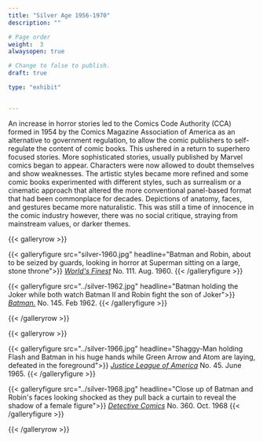 ```yaml
---
title: "Silver Age 1956-1970"
description: ""

# Page order
weight:  3
alwaysopen: true

# Change to false to publish.
draft: true

type: "exhibit"


---
```


An increase in horror stories led to the Comics Code Authority (CCA) formed in 1954 by the Comics Magazine Association of America as an alternative to government regulation, to allow the comic publishers to self-regulate the content of comic books. This ushered in a return to superhero focused stories. More sophisticated stories, usually published by Marvel comics began to appear. Characters were now allowed to doubt themselves and show weaknesses. The artistic styles became more refined and some comic books experimented with different styles, such as surrealism or a cinematic approach that altered the more conventional panel-based format that had been commonplace for decades. Depictions of anatomy, faces, and gestures became more naturalistic. This was still a time of innocence in the comic industry however, there was no social critique, straying from mainstream values, or darker themes.




{{< galleryrow >}}

{{< galleryfigure src="silver-1960.jpg"
           headline="Batman and Robin, about to be seized by guards, looking in horror at Superman sitting on a large, stone throne">}} [*World's Finest*](https://bc-primo.hosted.exlibrisgroup.com/permalink/f/1jdnfk3/ALMA-BC21349807970001021) No. 111. Aug. 1960.
{{< /galleryfigure >}}

{{< galleryfigure src="../silver-1962.jpg"
           headline="Batman holding the Joker while both watch Batman II and Robin fight the son of Joker">}} [*Batman.*](https://bc-primo.hosted.exlibrisgroup.com/permalink/f/1jdnfk3/ALMA-BC21358830010001021) No. 145. Feb 1962.
{{< /galleryfigure >}}


{{< /galleryrow >}}

{{< galleryrow >}}

{{< galleryfigure src="../silver-1966.jpg"
           headline="Shaggy-Man holding Flash and Batman in his huge hands while Green Arrow and Atom are laying, defeated in the foreground">}} [*Justice League of America*](https://bc-primo.hosted.exlibrisgroup.com/permalink/f/1jdnfk3/ALMA-BC21365413440001021) No. 45. June 1965.
{{< /galleryfigure >}}

{{< galleryfigure src="../silver-1968.jpg"
           headline="Close up of Batman and Robin's faces looking shocked as they pull back a curtain to reveal the shadow of a female figure">}} [*Detective Comics*](https://bc-primo.hosted.exlibrisgroup.com/permalink/f/1jdnfk3/ALMA-BC21372590280001021) No. 360. Oct. 1968
{{< /galleryfigure >}}

{{< /galleryrow >}}